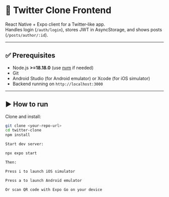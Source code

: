 # 📱 Twitter Clone Frontend

React Native + Expo client for a Twitter‑like app.  
Handles login (`/auth/login`), stores JWT in AsyncStorage, and shows posts (`/posts/author/:id`).

---

## ✅ Prerequisites

- Node.js **>=18.18.0** (use [nvm](https://github.com/nvm-sh/nvm) if needed)
- Git
- Android Studio (for Android emulator) or Xcode (for iOS simulator)
- Backend running on `http://localhost:3000`

---

## ▶️ How to run

Clone and install:

```sh
git clone <your-repo-url>
cd twitter-clone
npm install

Start dev server:

npx expo start

Then:

Press i to launch iOS simulator

Press a to launch Android emulator

Or scan QR code with Expo Go on your device

```
